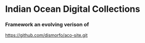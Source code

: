 Indian Ocean Digital Collections 
========

### Framework an evolving verison of

https://github.com/dismorfo/aco-site.git